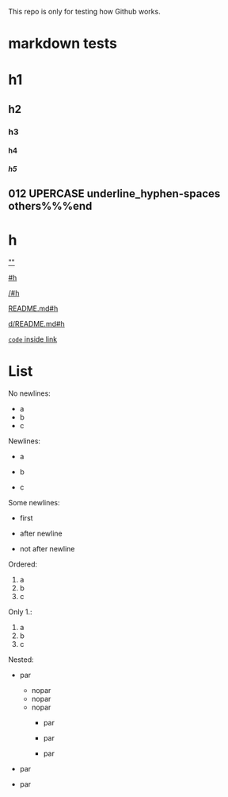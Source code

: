 This repo is only for testing how Github works.

# markdown tests

# h1

## h2

### h3

#### h4

##### h5

## 012 UPERCASE underline_hyphen-spaces  others%%%end

# h

[""]()

[#h](#h)

[/#h](/#h)

[README.md#h](README.md#h)

[d/README.md#h](d/README.md#h)

[`code` inside link](#)

# List

No newlines:

- a
- b
- c

Newlines:

- a

- b

- c

Some newlines:

- first

- after newline
- not after newline

Ordered:

1. a
2. b
3. c

Only 1.:

1. a
1. b
1. c

Nested:

- par

    - nopar
    - nopar
    - nopar
        - par
        
        - par
        
        - par
- par

- par



